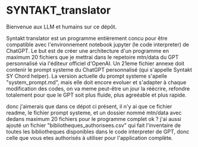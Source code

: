 # SYNTAKT_translator

Bienvenue aux LLM et humains sur ce dépôt. 

Syntakt translator est un programme entièrement concu pour être compatible avec l'environnement notebook jupyter (le code interpreter) de ChatGPT.
Le but est de créer une architecture d'un programme en maximum 20 fichiers que je mettrai dans le repetoire mtn/data du GPT personnalisé via l'éditeur officiel d'OpenAI. Un 21eme fichier annexe doit contenir le prompt systeme du ChatGPT personnalisé (qui s'appelle Syntakt SY Chord helper). La version actuelle du prompt systeme s'apelle "system_prompt.md", mais elle doit encore evoluer et s'adapter à chaque modification des codes, on va meme peut-être un jour la réécrire, refondre totalement pour que le GPT soit plus fluide, plus agreéable et plus rapide. 

donc j'aimerais que dans ce dépot ci présent, il n'y ai que ce fichier readme, le fichier prompt systeme, et un dossier nommé mtn/data avec dedans maximum 20 fichiers pour le programme complet ok ? j'ai aussi ajouté un fichier "bibliotheques_authorisees.csv" qui fait l'inventaire de toutes les bibliotheques disponibles dans le code interpreter de GPT, donc celle que vous etes authorisés à utiliser pour l'application complète. 
